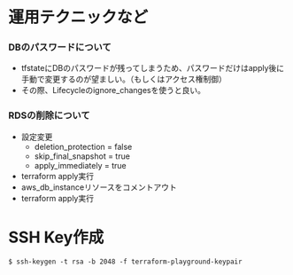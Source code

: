 # 運用テクニックなど
### DBのパスワードについて
- tfstateにDBのパスワードが残ってしまうため、パスワードだけはapply後に手動で変更するのが望ましい。（もしくはアクセス権制御）
- その際、Lifecycleのignore_changesを使うと良い。

### RDSの削除について
- 設定変更
  - deletion_protection = false
  - skip_final_snapshot = true
  - apply_immediately   = true
- terraform apply実行
- aws_db_instanceリソースをコメントアウト
- terraform apply実行

# SSH Key作成
```
$ ssh-keygen -t rsa -b 2048 -f terraform-playground-keypair
```
